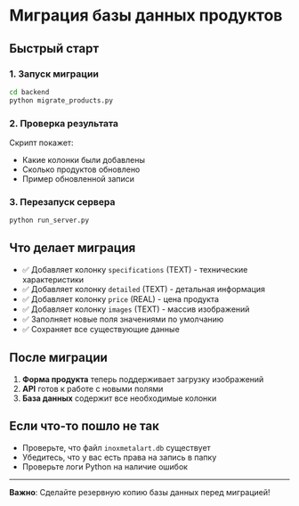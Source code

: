 # Миграция базы данных продуктов

## Быстрый старт

### 1. Запуск миграции
```bash
cd backend
python migrate_products.py
```

### 2. Проверка результата
Скрипт покажет:
- Какие колонки были добавлены
- Сколько продуктов обновлено
- Пример обновленной записи

### 3. Перезапуск сервера
```bash
python run_server.py
```

## Что делает миграция

- ✅ Добавляет колонку `specifications` (TEXT) - технические характеристики
- ✅ Добавляет колонку `detailed` (TEXT) - детальная информация  
- ✅ Добавляет колонку `price` (REAL) - цена продукта
- ✅ Добавляет колонку `images` (TEXT) - массив изображений
- ✅ Заполняет новые поля значениями по умолчанию
- ✅ Сохраняет все существующие данные

## После миграции

1. **Форма продукта** теперь поддерживает загрузку изображений
2. **API** готов к работе с новыми полями
3. **База данных** содержит все необходимые колонки

## Если что-то пошло не так

- Проверьте, что файл `inoxmetalart.db` существует
- Убедитесь, что у вас есть права на запись в папку
- Проверьте логи Python на наличие ошибок

---

**Важно**: Сделайте резервную копию базы данных перед миграцией!





